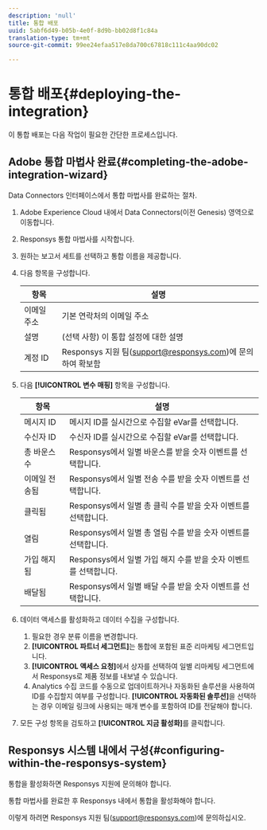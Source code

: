 ```yaml
---
description: 'null'
title: 통합 배포
uuid: 5abf6d49-b05b-4e0f-8d9b-bb02d8f1c84a
translation-type: tm+mt
source-git-commit: 99ee24efaa517e8da700c67818c111c4aa90dc02

---
```



# 통합 배포{#deploying-the-integration}

이 통합 배포는 다음 작업이 필요한 간단한 프로세스입니다.

## Adobe 통합 마법사 완료{#completing-the-adobe-integration-wizard}

Data Connectors 인터페이스에서 통합 마법사를 완료하는 절차.

1. Adobe Experience Cloud 내에서 Data Connectors(이전 Genesis) 영역으로 이동합니다.
1. Responsys 통합 마법사를 시작합니다.
1. 원하는 보고서 세트를 선택하고 통합 이름을 제공합니다.
1. 다음 항목을 구성합니다.

   | 항목 | 설명 |
   |---|---|
   | 이메일 주소 | 기본 연락처의 이메일 주소 |
   | 설명 | (선택 사항) 이 통합 설정에 대한 설명 |
   | 계정 ID | Responsys 지원 팀(support@responsys.com)에 문의하여 확보함 |

1. 다음 **[!UICONTROL 변수 매핑]** 항목을 구성합니다.

   | 항목 | 설명 |
   |---|---|
   | 메시지 ID | 메시지 ID를 실시간으로 수집할 eVar를 선택합니다. |
   | 수신자 ID | 수신자 ID를 실시간으로 수집할 eVar를 선택합니다. |
   | 총 바운스 수 | Responsys에서 일별 바운스를 받을 숫자 이벤트를 선택합니다. |
   | 이메일 전송됨 | Responsys에서 일별 전송 수를 받을 숫자 이벤트를 선택합니다. |
   | 클릭됨 | Responsys에서 일별 총 클릭 수를 받을 숫자 이벤트를 선택합니다. |
   | 열림 | Responsys에서 일별 총 열림 수를 받을 숫자 이벤트를 선택합니다. |
   | 가입 해지됨 | Responsys에서 일별 가입 해지 수를 받을 숫자 이벤트를 선택합니다. |
   | 배달됨 | Responsys에서 일별 배달 수를 받을 숫자 이벤트를 선택합니다. |

1. 데이터 액세스를 활성화하고 데이터 수집을 구성합니다.
   1. 필요한 경우 분류 이름을 변경합니다.
   1. **[!UICONTROL 파트너 세그먼트]**&#x200B;는 통합에 포함된 표준 리마케팅 세그먼트입니다.
   1. **[!UICONTROL 액세스 요청]**&#x200B;에서 상자를 선택하여 일별 리마케팅 세그먼트에서 Responsys로 제품 정보를 내보낼 수 있습니다.
   1. Analytics 수집 코드를 수동으로 업데이트하거나 자동화된 솔루션을 사용하여 ID를 수집할지 여부를 구성합니다. **[!UICONTROL 자동화된 솔루션]**&#x200B;을 선택하는 경우 이메일 링크에 사용되는 매개 변수를 포함하여 ID를 전달해야 합니다.
1. 모든 구성 항목을 검토하고 **[!UICONTROL 지금 활성화]**&#x200B;를 클릭합니다.

## Responsys 시스템 내에서 구성{#configuring-within-the-responsys-system}

통합을 활성화하면 Responsys 지원에 문의해야 합니다.

통합 마법사를 완료한 후 Responsys 내에서 통합을 활성화해야 합니다.

이렇게 하려면 Responsys 지원 팀(support@responsys.com)에 문의하십시오.
